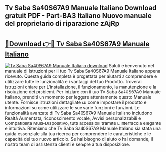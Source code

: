 ## Tv Saba Sa40S67A9 Manuale Italiano Download gratuit PDF - Part-BA3 Italiano Nuovo manuale del proprietario di riparazione zAjRp

# <h2><a href="http://dfb4u7.blite.top/?on=Tv+Saba+Sa40S67A9+Manuale+Italiano">🔗Download 👉🔴 Tv Saba Sa40S67A9 Manuale Italiano</a></h2>

[![Tv Saba Sa40S67A9 Manuale Italiano download](https://i.imgur.com/lujVjoI.png)](http://dfb4u7.blite.top/?on=Tv+Saba+Sa40S67A9+Manuale+Italiano)
Saluti e benvenuto nel manuale di Istruzioni per il tuo Tv Saba Sa40S67A9 Manuale Italiano appena ricevuto. Questa guida completa è progettata per aiutarti a comprendere e utilizzare tutte le funzionalità e i vantaggi del tuo Prodotto. Troverai istruzioni chiare per L'installazione, il funzionamento, la manutenzione e la risoluzione dei problemi. Per iniziare con il tuo Tv Saba Sa40S67A9 Manuale Italiano, prenditi un momento per leggere attentamente questo Manuale utente. Fornisce istruzioni dettagliate su come impostare il prodotto e informazioni su come utilizzare le sue varie funzioni e funzioni. Le funzionalità avanzate di Tv Saba Sa40S67A9 Manuale Italiano includono Realtà Aumentata, riconoscimento vocale, Avvisi personalizzabili e Compatibilità Multi-Dispositivo, tutti accessibili tramite L'interfaccia elegante e intuitiva. Riteniamo che Tv Saba Sa40S67A9 Manuale Italiano sia stata una guida essenziale alla tua ricerca per comprendere le caratteristiche e le capacità del tuo nuovo articolo. Se hai bisogno di aiuto o hai domande, il nostro team di assistenza clienti è sempre a tua disposizione.
